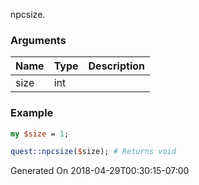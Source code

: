npcsize.
### Arguments
**Name**|**Type**|**Description**
:---|:---|:---
size|int|

### Example

```perl
my $size = 1;

quest::npcsize($size); # Returns void
```


Generated On 2018-04-29T00:30:15-07:00